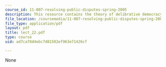 ```yaml
---
course_id: 11-007-resolving-public-disputes-spring-2005
description: This resource contains the theory of delibrative democracy.
file_location: /coursemedia/11-007-resolving-public-disputes-spring-2005/ad7ca78d4ebc7d81502ef963e71426cf_lect_22.pdf
file_type: application/pdf
layout: pdf
title: lect_22.pdf
type: course
uid: ad7ca78d4ebc7d81502ef963e71426cf

---
```

None